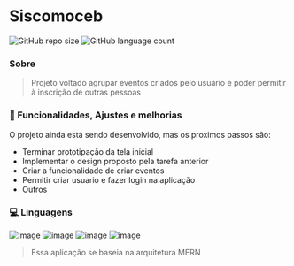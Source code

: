 # Siscomoceb

![GitHub repo size](https://img.shields.io/github/repo-size/artsmoura/socialMedia)
![GitHub language count](https://img.shields.io/github/languages/count/artsmoura/socialMedia)

### Sobre

> Projeto voltado agrupar eventos criados pelo usuário e poder permitir à inscrição de outras pessoas 

### 🔨 Funcionalidades, Ajustes e melhorias

O projeto ainda está sendo desenvolvido, mas os proximos passos são:

- Terminar prototipação da tela inicial
- Implementar o design proposto pela tarefa anterior
- Criar a funcionalidade de criar eventos
- Permitir criar usuario e fazer login na aplicação 
- Outros

### 💻 Linguagens

![image](https://img.shields.io/badge/MongoDB-4EA94B?style=for-the-badge&logo=mongodb&logoColor=white)
![image](https://img.shields.io/badge/Express.js-404D59?style=for-the-badge)
![image](https://img.shields.io/badge/React-20232A?style=for-the-badge&logo=react&logoColor=61DAFB)
![image](https://img.shields.io/badge/Node.js-43853D?style=for-the-badge&logo=node.js&logoColor=white)
> Essa aplicação se baseia na arquitetura MERN
